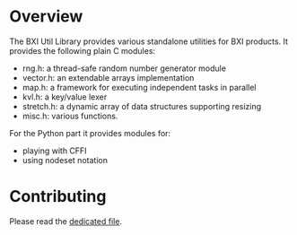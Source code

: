 # Overview

The BXI Util Library provides various standalone utilities for BXI
products. It provides the following plain C modules:

 - rng.h: a thread-safe random number generator module
 - vector.h: an extendable arrays implementation
 - map.h: a framework for executing independent tasks in parallel
 - kvl.h: a key/value lexer
 - stretch.h: a dynamic array of data structures supporting resizing
 - misc.h: various functions.

 For the Python part it provides modules for:
  - playing with CFFI
  - using nodeset notation


 # Contributing

 Please read the [dedicated file](CONTRIBUTING.md).
